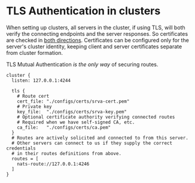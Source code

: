 # TLS Authentication in clusters

When setting up clusters, all servers in the cluster, if using TLS, will both verify the connecting endpoints and the server responses. So certificates are checked in [both directions](broken-reference). Certificates can be configured only for the server's cluster identity, keeping client and server certificates separate from cluster formation.

TLS Mutual Authentication _is the only way_ of securing routes.

```
cluster {
  listen: 127.0.0.1:4244

  tls {
    # Route cert
    cert_file: "./configs/certs/srva-cert.pem"
    # Private key
    key_file:  "./configs/certs/srva-key.pem"
    # Optional certificate authority verifying connected routes
    # Required when we have self-signed CA, etc.
    ca_file:   "./configs/certs/ca.pem"
  }
  # Routes are actively solicited and connected to from this server.
  # Other servers can connect to us if they supply the correct credentials
  # in their routes definitions from above.
  routes = [
    nats-route://127.0.0.1:4246
  ]
}
```
